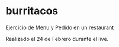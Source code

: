 # burritacos
Ejercicio de Menu y Pedido en un restaurant

Realizado el 24 de Febrero durante el live.
